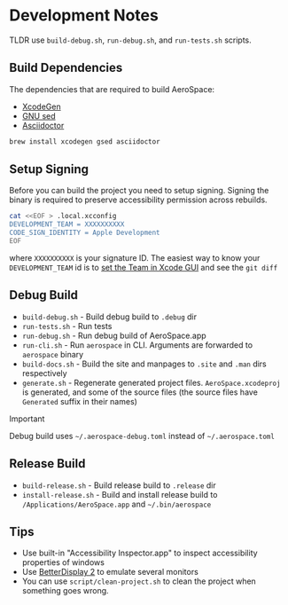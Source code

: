 # Development Notes

TLDR use `build-debug.sh`, `run-debug.sh`, and `run-tests.sh` scripts.

## Build Dependencies

The dependencies that are required to build AeroSpace:
- [XcodeGen](https://github.com/yonaskolb/XcodeGen)
- [GNU sed](https://www.gnu.org/software/sed/)
- [Asciidoctor](https://asciidoctor.org/)

```bash
brew install xcodegen gsed asciidoctor
```

## Setup Signing

Before you can build the project you need to setup signing. Signing the binary is required to preserve accessibility permission
across rebuilds.

```bash
cat <<EOF > .local.xcconfig
DEVELOPMENT_TEAM = XXXXXXXXXX
CODE_SIGN_IDENTITY = Apple Development
EOF
```

where `XXXXXXXXXX` is your signature ID. The easiest way to know your `DEVELOPMENT_TEAM` id is to [set the Team in Xcode
GUI](https://developer.apple.com/documentation/xcode/adding-capabilities-to-your-app/) and see the `git diff`

## Debug Build

- `build-debug.sh` - Build debug build to `.debug` dir
- `run-tests.sh` - Run tests
- `run-debug.sh` - Run debug build of AeroSpace.app
- `run-cli.sh` - Run `aerospace` in CLI. Arguments are forwarded to `aerospace` binary
- `build-docs.sh` - Build the site and manpages to `.site` and `.man` dirs respectively
- `generate.sh` - Regenerate generated project files. `AeroSpace.xcodeproj` is generated, and some of the source files
  (the source files have `Generated` suffix in their names)

> [!IMPORTANT]
> Debug build uses `~/.aerospace-debug.toml` instead of `~/.aerospace.toml`

## Release Build

- `build-release.sh` - Build release build to `.release` dir
- `install-release.sh` - Build and install release build to `/Applications/AeroSpace.app` and `~/.bin/aerospace`

## Tips

- Use built-in "Accessibility Inspector.app" to inspect accessibility properties of windows
- Use [BetterDisplay 2](https://github.com/waydabber/BetterDisplay) to emulate several monitors
- You can use `script/clean-project.sh` to clean the project when something goes wrong.
